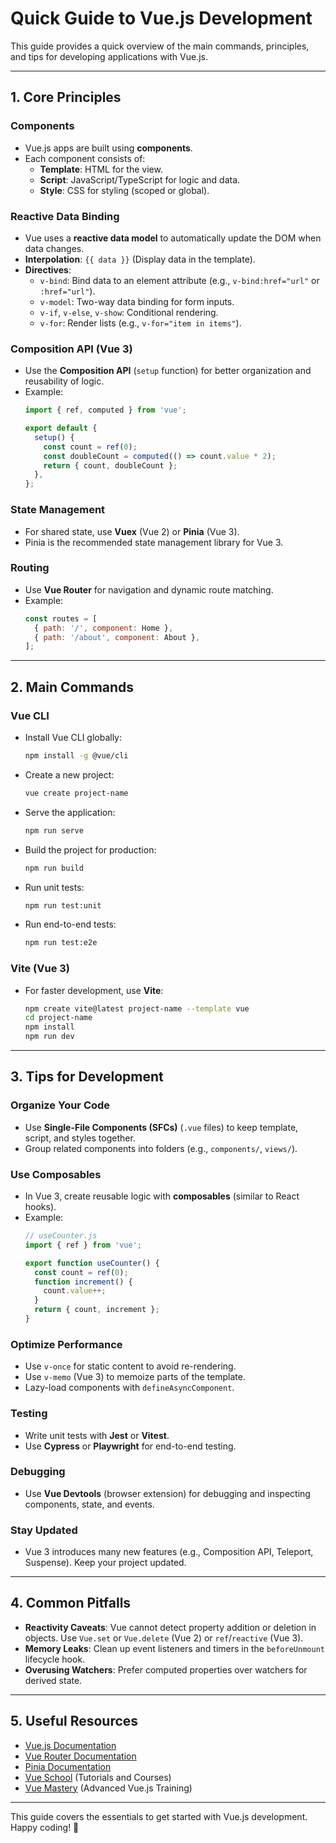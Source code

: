 # Quick Guide to Vue.js Development

This guide provides a quick overview of the main commands, principles, and tips for developing applications with Vue.js.

---

## **1. Core Principles**

### **Components**
- Vue.js apps are built using **components**.
- Each component consists of:
  - **Template**: HTML for the view.
  - **Script**: JavaScript/TypeScript for logic and data.
  - **Style**: CSS for styling (scoped or global).

### **Reactive Data Binding**
- Vue uses a **reactive data model** to automatically update the DOM when data changes.
- **Interpolation**: `{{ data }}` (Display data in the template).
- **Directives**:
  - `v-bind`: Bind data to an element attribute (e.g., `v-bind:href="url"` or `:href="url"`).
  - `v-model`: Two-way data binding for form inputs.
  - `v-if`, `v-else`, `v-show`: Conditional rendering.
  - `v-for`: Render lists (e.g., `v-for="item in items"`).

### **Composition API (Vue 3)**
- Use the **Composition API** (`setup` function) for better organization and reusability of logic.
- Example:
  ```javascript
  import { ref, computed } from 'vue';

  export default {
    setup() {
      const count = ref(0);
      const doubleCount = computed(() => count.value * 2);
      return { count, doubleCount };
    },
  };
  ```

### **State Management**
- For shared state, use **Vuex** (Vue 2) or **Pinia** (Vue 3).
- Pinia is the recommended state management library for Vue 3.

### **Routing**
- Use **Vue Router** for navigation and dynamic route matching.
- Example:
  ```javascript
  const routes = [
    { path: '/', component: Home },
    { path: '/about', component: About },
  ];
  ```

---

## **2. Main Commands**

### **Vue CLI**
- Install Vue CLI globally:
  ```bash
  npm install -g @vue/cli
  ```
- Create a new project:
  ```bash
  vue create project-name
  ```
- Serve the application:
  ```bash
  npm run serve
  ```
- Build the project for production:
  ```bash
  npm run build
  ```
- Run unit tests:
  ```bash
  npm run test:unit
  ```
- Run end-to-end tests:
  ```bash
  npm run test:e2e
  ```

### **Vite (Vue 3)**
- For faster development, use **Vite**:
  ```bash
  npm create vite@latest project-name --template vue
  cd project-name
  npm install
  npm run dev
  ```

---

## **3. Tips for Development**

### **Organize Your Code**
- Use **Single-File Components (SFCs)** (`.vue` files) to keep template, script, and styles together.
- Group related components into folders (e.g., `components/`, `views/`).

### **Use Composables**
- In Vue 3, create reusable logic with **composables** (similar to React hooks).
- Example:
  ```javascript
  // useCounter.js
  import { ref } from 'vue';

  export function useCounter() {
    const count = ref(0);
    function increment() {
      count.value++;
    }
    return { count, increment };
  }
  ```

### **Optimize Performance**
- Use `v-once` for static content to avoid re-rendering.
- Use `v-memo` (Vue 3) to memoize parts of the template.
- Lazy-load components with `defineAsyncComponent`.

### **Testing**
- Write unit tests with **Jest** or **Vitest**.
- Use **Cypress** or **Playwright** for end-to-end testing.

### **Debugging**
- Use **Vue Devtools** (browser extension) for debugging and inspecting components, state, and events.

### **Stay Updated**
- Vue 3 introduces many new features (e.g., Composition API, Teleport, Suspense). Keep your project updated.

---

## **4. Common Pitfalls**

- **Reactivity Caveats**: Vue cannot detect property addition or deletion in objects. Use `Vue.set` or `Vue.delete` (Vue 2) or `ref`/`reactive` (Vue 3).
- **Memory Leaks**: Clean up event listeners and timers in the `beforeUnmount` lifecycle hook.
- **Overusing Watchers**: Prefer computed properties over watchers for derived state.

---

## **5. Useful Resources**

- [Vue.js Documentation](https://vuejs.org/guide/)
- [Vue Router Documentation](https://router.vuejs.org/)
- [Pinia Documentation](https://pinia.vuejs.org/)
- [Vue School](https://vueschool.io/) (Tutorials and Courses)
- [Vue Mastery](https://www.vuemastery.com/) (Advanced Vue.js Training)

---

This guide covers the essentials to get started with Vue.js development. Happy coding! 🚀